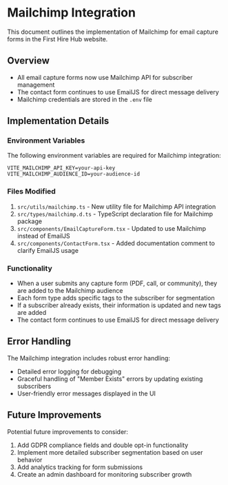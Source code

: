 # Mailchimp Integration

This document outlines the implementation of Mailchimp for email capture forms in the First Hire Hub website.

## Overview

- All email capture forms now use Mailchimp API for subscriber management
- The contact form continues to use EmailJS for direct message delivery
- Mailchimp credentials are stored in the `.env` file

## Implementation Details

### Environment Variables

The following environment variables are required for Mailchimp integration:

```
VITE_MAILCHIMP_API_KEY=your-api-key
VITE_MAILCHIMP_AUDIENCE_ID=your-audience-id
```

### Files Modified

1. `src/utils/mailchimp.ts` - New utility file for Mailchimp API integration
2. `src/types/mailchimp.d.ts` - TypeScript declaration file for Mailchimp package
3. `src/components/EmailCaptureForm.tsx` - Updated to use Mailchimp instead of EmailJS
4. `src/components/ContactForm.tsx` - Added documentation comment to clarify EmailJS usage

### Functionality

- When a user submits any capture form (PDF, call, or community), they are added to the Mailchimp audience
- Each form type adds specific tags to the subscriber for segmentation
- If a subscriber already exists, their information is updated and new tags are added
- The contact form continues to use EmailJS for direct message delivery

## Error Handling

The Mailchimp integration includes robust error handling:

- Detailed error logging for debugging
- Graceful handling of "Member Exists" errors by updating existing subscribers
- User-friendly error messages displayed in the UI

## Future Improvements

Potential future improvements to consider:

1. Add GDPR compliance fields and double opt-in functionality
2. Implement more detailed subscriber segmentation based on user behavior
3. Add analytics tracking for form submissions
4. Create an admin dashboard for monitoring subscriber growth 